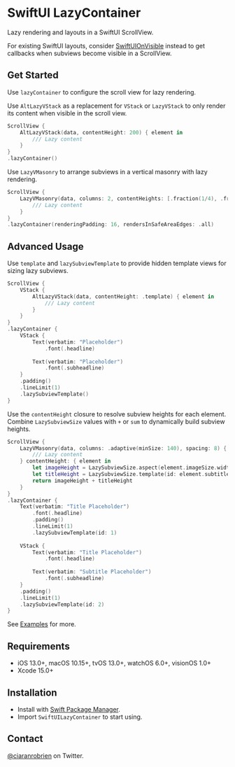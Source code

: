 # SwiftUI LazyContainer

Lazy rendering and layouts in a SwiftUI ScrollView.

For existing SwiftUI layouts, consider [SwiftUIOnVisible](https://github.com/ciaranrobrien/SwiftUIOnVisible) instead to get callbacks when subviews become visible in a ScrollView.

## Get Started

Use `lazyContainer` to configure the scroll view for lazy rendering.

Use `AltLazyVStack` as a replacement for `VStack` or `LazyVStack` to only render its content when visible in the scroll view.

```swift
ScrollView {
    AltLazyVStack(data, contentHeight: 200) { element in
        /// Lazy content
    }
}
.lazyContainer()
```

Use `LazyVMasonry` to arrange subviews in a vertical masonry with lazy rendering.

```swift
ScrollView {
    LazyVMasonry(data, columns: 2, contentHeights: [.fraction(1/4), .fraction(1/5)]) { element in
        /// Lazy content
    }
}
.lazyContainer(renderingPadding: 16, rendersInSafeAreaEdges: .all)
```

## Advanced Usage

Use `template` and `lazySubviewTemplate` to provide hidden template views for sizing lazy subviews.

```swift
ScrollView {
    VStack {
        AltLazyVStack(data, contentHeight: .template) { element in
            /// Lazy content
        }
    }
}
.lazyContainer {
    VStack {
        Text(verbatim: "Placeholder")
            .font(.headline)
        
        Text(verbatim: "Placeholder")
            .font(.subheadline)
    }
    .padding()
    .lineLimit(1)
    .lazySubviewTemplate()
}
```

Use the `contentHeight` closure to resolve subview heights for each element. Combine `LazySubviewSize` values with `+` or `sum` to dynamically build subview heights.

```swift
ScrollView {
    LazyVMasonry(data, columns: .adaptive(minSize: 140), spacing: 8) { element in
        /// Lazy content
    } contentHeight: { element in
        let imageHeight = LazySubviewSize.aspect(element.imageSize.width / element.imageSize.height)
        let titleHeight = LazySubviewSize.template(id: element.subtitle == nil ? 1 : 2)
        return imageHeight + titleHeight
    }
}
.lazyContainer {
    Text(verbatim: "Title Placeholder")
        .font(.headline)
        .padding()
        .lineLimit(1)
        .lazySubviewTemplate(id: 1)
    
    VStack {
        Text(verbatim: "Title Placeholder")
            .font(.headline)
        
        Text(verbatim: "Subtitle Placeholder")
            .font(.subheadline)
    }
    .padding()
    .lineLimit(1)
    .lazySubviewTemplate(id: 2)
}
```

See [Examples](/Sources/SwiftUILazyContainer/Examples/) for more.

## Requirements

* iOS 13.0+, macOS 10.15+, tvOS 13.0+, watchOS 6.0+, visionOS 1.0+
* Xcode 15.0+

## Installation

* Install with [Swift Package Manager](https://developer.apple.com/documentation/xcode/adding_package_dependencies_to_your_app).
* Import `SwiftUILazyContainer` to start using.

## Contact

[@ciaranrobrien](https://twitter.com/ciaranrobrien) on Twitter.
